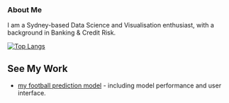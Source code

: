 ### About Me

I am a Sydney-based Data Science and Visualisation enthusiast, with a background in Banking & Credit Risk.

[![Top Langs](https://github-readme-stats.vercel.app/api/top-langs/?username=ilchef&layout=demo)](https://github.com/ilchef/github-readme-stats)

## See My Work
- [my football prediction model](github.com) - including model performance and user interface.

